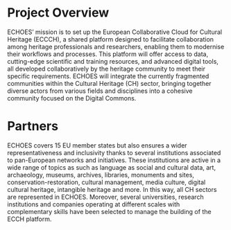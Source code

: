 # Project Overview

ECHOES’ mission is to set up the European Collaborative Cloud for Cultural Heritage (ECCCH), a shared platform designed to facilitate collaboration among heritage professionals and researchers, enabling them to modernise their workflows and processes. This platform will offer access to data, cutting-edge scientific and training resources, and advanced digital tools, all developed collaboratively by the heritage community to meet their specific requirements. ECHOES will integrate the currently fragmented communities within the Cultural Heritage (CH) sector, bringing together diverse actors from various fields and disciplines into a cohesive community focused on the Digital Commons.

# Partners

ECHOES covers 15 EU member states but also ensures a wider representativeness and inclusivity thanks to several institutions associated to pan-European networks and initiatives. These institutions are active in a wide range of topics as such as language as social and cultural data, art, archaeology, museums, archives, libraries, monuments and sites, conservation-restoration, cultural management, media culture, digital cultural heritage, intangible heritage and more. In this way, all CH sectors are represented in ECHOES. Moreover, several universities, research institutions and companies operating at different scales with complementary skills have been selected to manage the building of the ECCH platform.

